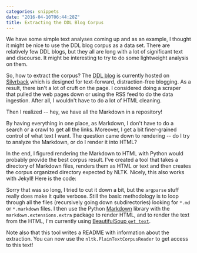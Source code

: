 ```yaml
---
categories: snippets
date: "2016-04-10T06:44:28Z"
title: Extracting the DDL Blog Corpus
---
```


We have some simple text analyses coming up and as an example, I thought it might be nice to use the DDL blog corpus as a data set. There are relatively few DDL blogs, but they all are long with a lot of significant text and discourse. It might be interesting to try to do some lightweight analysis on them.

So, how to extract the corpus? The [DDL blog](http://blog.districtdatalabs.com) is currently hosted on [Silvrback](https://www.silvrback.com/) which is designed for text-forward, distraction-free blogging. As a result, there isn't a lot of cruft on the page. I considered doing a scraper that pulled the web pages down or using the RSS feed to do the data ingestion. After all, I wouldn't have to do a lot of HTML cleaning.

Then I realized -- hey, we have all the Markdown in a repository!

By having everything in one place, as Markdown, I don't have to do a search or a crawl to get all the links. Moreover, I get a bit finer-grained control of what text I want. The question came down to rendering -- do I try to analyze the Markdown, or do I render it into HTML?

In the end, I figured rendering the Markdown to HTML with Python would probably provide the best corpus result. I've created a tool that takes a directory of Markdown files, renders them as HTML or text and then creates the corpus organized directory expected by NLTK. Nicely, this also works with Jekyll! Here is the code:

<script src="https://gist.github.com/bbengfort/d8bc35265861f57c4058ef5b2873b31d.js"></script>

Sorry that was so long, I tried to cut it down a bit, but the `argparse` stuff really does make it quite verbose.  Still the basic methodology is to loop through all the files (recursively going down subdirectories) looking for `*.md` or `*.markdown` files. I then use the Python [Markdown](https://pythonhosted.org/Markdown/) library with the `markdown.extensions.extra` package to render HTML, and to render the text from the HTML, I'm currently using [BeautifulSoup `get_text`](https://www.crummy.com/software/BeautifulSoup/bs4/doc/#get-text).

Note also that this tool writes a README with information about the extraction. You can now use the `nltk.PlainTextCorpusReader` to get access to this text! 

